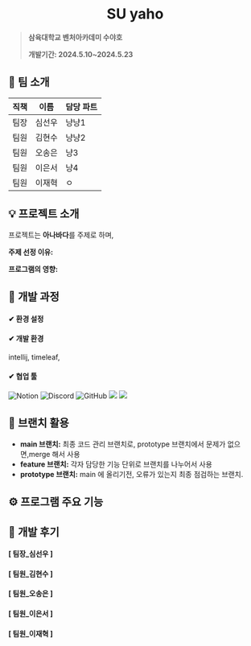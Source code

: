 <div align="center">
  <h1> SU yaho </h1>
</div>

> **삼육대학교 벤처아카데미 수야호**
>
> **개발기간: 2024.5.10~2024.5.23**

## 🙌 팀 소개

| 직책 | 이름   | 담당 파트                     |
|------|--------|-------------------------------|
| 팀장 | 심선우 | 냥냥1 |
| 팀원 | 김현수 | 냥냥2 |
| 팀원 | 오송은 | 냥3 |
| 팀원 | 이은서 | 냥4 |
| 팀원 | 이재혁 | ㅇ |

## 💡 프로젝트 소개

프로젝트는 **아나바다**를 주제로 하며, 

**주제 선정 이유:** 

**프로그램의 영향:** 

## 🔎 개발 과정

#### ✔ 환경 설정


#### ✔ 개발 환경
intellij, timeleaf, 

#### ✔ 협업 툴
![Notion](https://img.shields.io/badge/notion-FCBFBD?style=for-the-badge&logo=notion&logoColor=white)
![Discord](https://img.shields.io/badge/discord-9999FF?style=for-the-badge&logo=discord&logoColor=black)
![GitHub](https://img.shields.io/badge/GitHub-FECC00?style=for-the-badge&logo=GitHub&logoColor=white)
<img src="https://img.shields.io/badge/Figma-F24E1E?style=for-the-badge&logo=figma&logoColor=white">
<img src="https://img.shields.io/badge/react-61DAFB?style=for-the-badge&logo=react&logoColor=black">

## 📌 브랜치 활용

- **main 브랜치:** 최종 코드 관리 브랜치로, prototype 브랜치에서 문제가 없으면,merge 해서 사용
- **feature 브랜치:** 각자 담당한 기능 단위로 브랜치를 나누어서 사용
- **prototype 브랜치:** main 에 올리기전, 오류가 있는지 최종 점검하는 브랜치. 

## ⚙ 프로그램 주요 기능




## 🙏 개발 후기
#### [ 팀장_심선우 ]


#### [ 팀원_김현수 ]


#### [ 팀원_오송은 ]



#### [ 팀원_이은서 ]



#### [ 팀원_이재혁 ]
